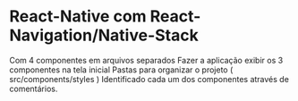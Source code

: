 <h1>React-Native com React-Navigation/Native-Stack</h1>

Com 4 componentes em arquivos separados
Fazer a aplicação exibir os 3 componentes na tela inicial
Pastas para organizar o projeto ( src/components/styles )
Identificado cada um dos componentes através de comentários.
